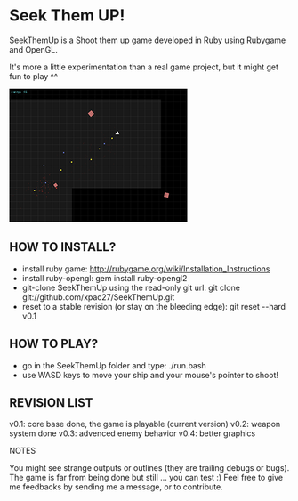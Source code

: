 Seek Them UP!
=============

SeekThemUp is a Shoot them up game developed in Ruby using Rubygame and OpenGL.

It's more a little experimentation than a real game project, but it might get fun to play ^^

![SeekThemUp Preview](https://github.com/xpac27/SeekThemUp/raw/master/design/seekThemUp_preview.png)

HOW TO INSTALL?
---------------

* install ruby game: http://rubygame.org/wiki/Installation_Instructions
* install ruby-opengl: gem install ruby-opengl2
* git-clone SeekThemUp using the read-only git url: git clone git://github.com/xpac27/SeekThemUp.git
* reset to a stable revision (or stay on the bleeding edge): git reset --hard v0.1


HOW TO PLAY?
------------

* go in the SeekThemUp folder and type: ./run.bash
* use WASD keys to move your ship and your mouse's pointer to shoot!


REVISION LIST
-------------

v0.1: core base done, the game is playable (current version)
v0.2: weapon system done
v0.3: advenced enemy behavior
v0.4: better graphics


NOTES

You might see strange outputs or outlines (they are trailing debugs or bugs).
The game is far from being done but still ... you can test :)
Feel free to give me feedbacks by sending me a message, or to contribute.
